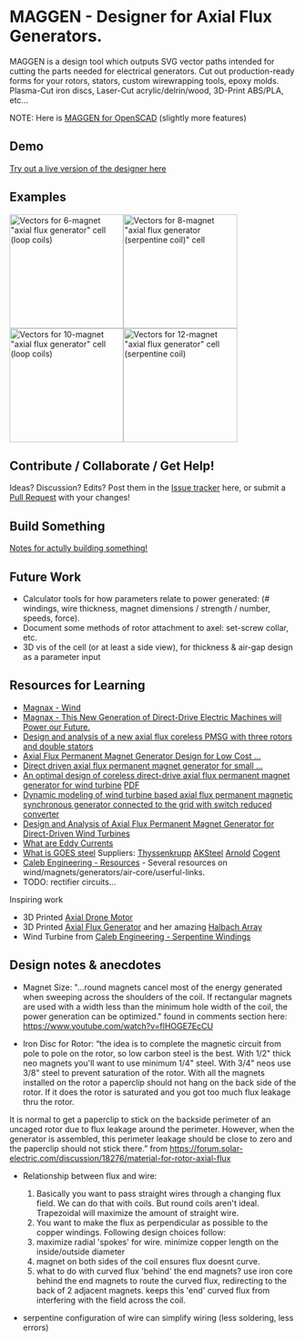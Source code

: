 # MAGGEN - Designer for Axial Flux Generators.
MAGGEN is a design tool which outputs SVG vector paths intended for cutting the parts needed for electrical generators.
Cut out production-ready forms for your rotors, stators, custom wirewrapping tools, epoxy molds.  Plasma-Cut iron discs, Laser-Cut acrylic/delrin/wood, 3D-Print ABS/PLA, etc...


NOTE: Here is [MAGGEN for OpenSCAD](maggen.scad) (slightly more features)

## Demo
[Try out a live version of the designer here](http://htmlpreview.github.io/?https://raw.githubusercontent.com/subatomicglue/maggen/master/index.html)

## Examples
<img alt='Vectors for 6-magnet "axial flux generator" cell (loop coils)' title='Vectors for 6-magnet "axial flux generator" cell (loop coils)' src="examples/6loops.svg" width='200px'><img alt='Vectors for 8-magnet "axial flux generator (serpentine coil)" cell' title='Vectors for 8-magnet "axial flux generator (serpentine coil)" cell' src="examples/8serpentine.svg" width='200px'><img alt='Vectors for 10-magnet "axial flux generator" cell (loop coils)' title='Vectors for 10-magnet "axial flux generator (loop coils)" cell' src="examples/10loops.svg" width='200px'><img alt='Vectors for 12-magnet "axial flux generator" cell (serpentine coil)' title='Vectors for 12-magnet "axial flux generator" cell (serpentine coil)' src="examples/12serpentine.svg" width='200px'>

## Contribute / Collaborate / Get Help!
Ideas?  Discussion?  Edits?
Post them in the [Issue tracker](https://github.com/subatomicglue/maggen/issues) here, or submit a [Pull Request](https://github.com/subatomicglue/maggen/pulls) with your changes!

## Build Something
[Notes for actully building something!](build_notes)

## Future Work

* Calculator tools for how parameters relate to power generated:  (# windings, wire thickness, magnet dimensions / strength / number, speeds, force).
* Document some methods of rotor attachment to axel: set-screw collar, etc.
* 3D vis of the cell (or at least a side view), for thickness & air-gap design as a parameter input

## Resources for Learning

* [Magnax - Wind](https://www.magnax.com/wind)
* [Magnax - This New Generation of Direct-Drive Electric Machines will Power our Future.](https://www.magnax.com/magnax-blog/axial-flux-vs-radial-flux-for-direct-drive-generators)
* [Design and analysis of a new axial flux coreless PMSG with three rotors and double stators](https://www.sciencedirect.com/science/article/pii/S2211379716302819)
* [Axial Flux Permanent Magnet Generator Design for Low Cost ...](https://we.riseup.net/assets/233731/Axial+Flux+Permanent+Magnet+Generator+Design.pdf)
* [Direct driven axial flux permanent magnet generator for small ...](https://www.researchgate.net/publication/277148719_Direct_driven_axial_flux_permanent_magnet_generator_for_small-scale_wind_power_applications)
* [An optimal design of coreless direct-drive axial flux
permanent magnet generator for wind turbine](http://iopscience.iop.org/article/10.1088/1742-6596/439/1/012039) [PDF](http://iopscience.iop.org/article/10.1088/1742-6596/439/1/012039/pdf)
* [Dynamic modeling of wind turbine based axial flux permanent magnetic synchronous generator connected to the grid with switch reduced converter](https://www.sciencedirect.com/science/article/pii/S209044791500177X)
* [Design and Analysis of Axial Flux Permanent Magnet Generator for Direct-Driven Wind Turbines](https://www.iaras.org/iaras/journals/caijps/design-and-analysis-of-axial-flux-permanent-magnet-generator-for-direct-driven-wind-turbines)
* [What are Eddy Currents](https://www.magcraft.com/blog/what-are-eddy-currents)
* [What is GOES steel](https://en.wikipedia.org/wiki/Electrical_steel) Suppliers: [Thyssenkrupp](https://www.thyssenkrupp-steel.com/en/products/electrical-steel/electrical-steel-grain-oriented/electrical-steel-grain-oriented.html) [AKSteel](https://www.aksteel.com/our-products/electrical-steel/grain-oriented-electrical-steels) [Arnold](http://www.arnoldmagnetics.com/materials/grain-oriented-electrical-steel-goes/) [Cogent](https://cogent-power.com/products/grain-oriented-electrical-steel)
* [Caleb Engineering - Resources](https://www.calebengineering.com/generator-design.html) - Several resources on wind/magnets/generators/air-core/userful-links.
* TODO: rectifier circuits...

Inspiring work
* 3D Printed [Axial Drone Motor](https://www.youtube.com/watch?v=JkwLpAAfBVI)
* 3D Printed [Axial Flux Generator](https://www.thingiverse.com/thing:1416740) and her amazing [Halbach Array](https://www.thingiverse.com/thing:1693579)
* Wind Turbine from [Caleb Engineering - Serpentine Windings](https://www.calebengineering.com/new-wind-generator.html)

## Design notes & anecdotes

- Magnet Size:  "...round magnets cancel most of the energy generated when sweeping across the shoulders of the coil. If rectangular magnets are used with a width less than the minimum hole width of the coil, the power generation can be optimized."  found in comments section here: https://www.youtube.com/watch?v=flHOGE7EcCU

- Iron Disc for Rotor: “the idea is to complete the magnetic circuit from pole to pole on the rotor, so low carbon steel is the best. With 1/2" thick neo magnets you'll want to use minimum 1/4" steel. With 3/4" neos use 3/8" steel to prevent saturation of the rotor. With all the magnets installed on the rotor a paperclip should not hang on the back side of the rotor. If it does the rotor is saturated and you got too much flux leakage thru the rotor.

It is normal to get a paperclip to stick on the backside perimeter of an uncaged rotor due to flux leakage around the perimeter. However, when the generator is assembled, this perimeter leakage should be close to zero and the paperclip should not stick there.” from https://forum.solar-electric.com/discussion/18276/material-for-rotor-axial-flux

- Relationship between flux and wire:
   1. Basically you want to pass straight wires through a changing flux field.  We can do that with coils.  But round coils aren't ideal.  Trapezoidal will maximize the amount of straight wire.
   2. You want to make the flux as perpendicular as possible to the copper windings.  Following design choices follow:
   3. maximize radial 'spokes' for wire.  minimize copper length on the inside/outside diameter
   4. magnet on both sides of the coil ensures flux doesnt curve.
   5. what to do with curved flux 'behind' the end magnets? use iron core behind the end magnets to route the curved flux, redirecting to the back of 2 adjacent magnets.  keeps this 'end' curved flux from interfering with the field across the coil.

- serpentine configuration of wire can simplify wiring (less soldering, less errors)

